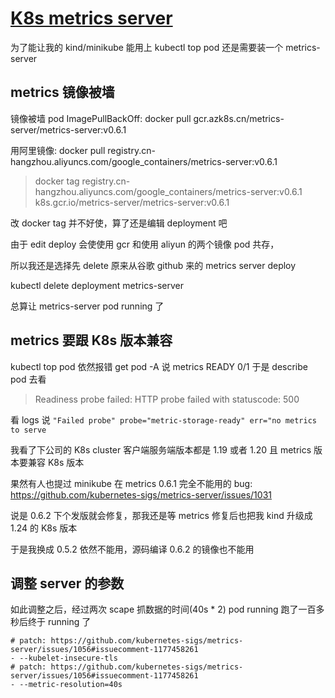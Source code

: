 # [K8s metrics server](/2022/08/k8s_metrics_server.md)

为了能让我的 kind/minikube 能用上 kubectl top pod 还是需要装一个 metrics-server

## metrics 镜像被墙

镜像被墙 pod ImagePullBackOff: docker pull gcr.azk8s.cn/metrics-server/metrics-server:v0.6.1

用阿里镜像: docker pull registry.cn-hangzhou.aliyuncs.com/google_containers/metrics-server:v0.6.1

> docker tag registry.cn-hangzhou.aliyuncs.com/google_containers/metrics-server:v0.6.1 k8s.gcr.io/metrics-server/metrics-server:v0.6.1

改 docker tag 并不好使，算了还是编辑 deployment 吧

由于 edit deploy 会使使用 gcr 和使用 aliyun 的两个镜像 pod 共存，

所以我还是选择先 delete 原来从谷歌 github 来的 metrics server deploy

kubectl delete deployment metrics-server

总算让 metrics-server pod running 了

## metrics 要跟 K8s 版本兼容

kubectl top pod 依然报错 get pod -A 说 metrics READY 0/1 于是 describe pod 去看

> Readiness probe failed: HTTP probe failed with statuscode: 500

看 logs 说 `"Failed probe" probe="metric-storage-ready" err="no metrics to serve`

我看了下公司的 K8s cluster 客户端服务端版本都是 1.19 或者 1.20 且 metrics 版本要兼容 K8s 版本

果然有人也提过 minikube 在 metrics 0.6.1 完全不能用的 bug: <https://github.com/kubernetes-sigs/metrics-server/issues/1031>

说是 0.6.2 下个发版就会修复，那我还是等 metrics 修复后也把我 kind 升级成 1.24 的 K8s 版本

于是我换成 0.5.2 依然不能用，源码编译 0.6.2 的镜像也不能用

## 调整 server 的参数

如此调整之后，经过两次 scape 抓数据的时间(40s * 2) pod running 跑了一百多秒后终于 running 了

```
# patch: https://github.com/kubernetes-sigs/metrics-server/issues/1056#issuecomment-1177458261
- --kubelet-insecure-tls
# patch: https://github.com/kubernetes-sigs/metrics-server/issues/1056#issuecomment-1177458261
- --metric-resolution=40s
```

